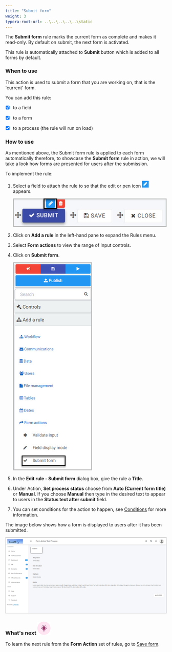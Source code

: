 ```yaml
---
title: "Submit form"
weight: 3
typora-root-url: ..\..\..\..\..\static
---
```


The **Submit form** rule marks the current form as complete and makes it read-only. By default on submit, the next form is activated. 	

 This rule is automatically attached to **Submit** button which is added to all forms by default. 

### When to use

This action is used to submit a form that you are working on, that is the 'current' form. 	

You can add this rule:

- [x] to a field
- [x] to a form
- [x] to a process (the rule will run on load)



### How to use

As mentioned above, the Submit form rule is applied to each form automatically therefore, to showcase the **Submit form** rule in action, we will take a look how forms are presented for users after the submission.

To implement the rule:

1. Select a field to attach the rule to so that the edit or pen icon ![Pen icon](/images/penicon.png) appears. 

   ![Field selection](/images/examples-submit-form-select.jpg)

2. Click on **Add a rule** in the left-hand pane to expand the Rules menu.

3. Select **Form actions** to view the range of Input controls.

4. Click on **Submit form**. 

   ![Validate input selection](/images/add-rule-menu-submit-form.jpg)

5. In the **Edit rule - Submit form** dialog box, give the rule a **Title**.

6. Under Action, **Set process status** choose from **Auto (Current form title)** or **Manual**. If you choose **Manual** then type in the desired text to appear to users in the **Status text after submit** field.

7. You can set conditions for the action to happen, see [Conditions](https://docs.kianda.com/docs/platform/rules/general/add-conditions/) for more information.

The image below shows how a form is displayed to users after it has been submitted.

![Submit form read only](/images/examples-submit-form-read-only.jpg)



### What's next ![Idea icon](/images/18.png) 

To learn the next rule from the **Form Action** set of rules, go to [Save form](/docs/platform/rules/form-actions/save-form/).
